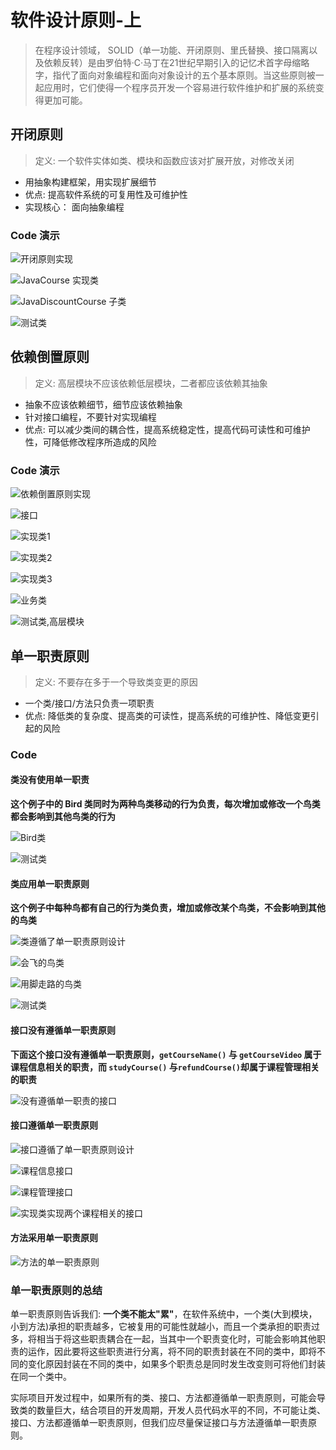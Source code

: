 # 软件设计原则-上

> 在程序设计领域， SOLID（单一功能、开闭原则、里氏替换、接口隔离以及依赖反转）是由罗伯特·C·马丁在21世纪早期引入的记忆术首字母缩略字，指代了面向对象编程和面向对象设计的五个基本原则。当这些原则被一起应用时，它们使得一个程序员开发一个容易进行软件维护和扩展的系统变得更加可能。


<!-- more -->
## 开闭原则
> 定义: 一个软件实体如类、模块和函数应该对扩展开放，对修改关闭

- 用抽象构建框架，用实现扩展细节
- 优点: 提高软件系统的可复用性及可维护性
- 实现核心： 面向抽象编程

### Code 演示
![开闭原则实现](https://images.csthink.com/openclose.png)

![JavaCourse 实现类](https://images.csthink.com/cc.png)

![JavaDiscountCourse 子类](https://images.csthink.com/Carbonize%202019-04-16%20at%2009.52.32.png)

![测试类](https://images.csthink.com/Carbonize%202019-04-16%20at%2010.00.55.png)

## 依赖倒置原则

> 定义: 高层模块不应该依赖低层模块，二者都应该依赖其抽象

- 抽象不应该依赖细节，细节应该依赖抽象
- 针对接口编程，不要针对实现编程
- 优点: 可以减少类间的耦合性，提高系统稳定性，提高代码可读性和可维护性，可降低修改程序所造成的风险


### Code 演示

![依赖倒置原则实现](https://images.csthink.com/Package%20dependencyInversion.png)

![接口](https://images.csthink.com/Carbonize%202019-04-16%20at%2014.32.39.png)

![实现类1](https://images.csthink.com/Carbonize%202019-04-16%20at%2014.23.17.png)

![实现类2](https://images.csthink.com/Carbonize%202019-04-16%20at%2014.23.41.png)

![实现类3](https://images.csthink.com/Carbonize%202019-04-16%20at%2014.24.08.png)

![业务类](https://images.csthink.com/Carbonize%202019-04-16%20at%2014.26.00.png)

![测试类,高层模块](https://images.csthink.com/Carbonize%202019-04-16%20at%2014.26.30.png)

## 单一职责原则
> 定义: 不要存在多于一个导致类变更的原因

- 一个类/接口/方法只负责一项职责
- 优点: 降低类的复杂度、提高类的可读性，提高系统的可维护性、降低变更引起的风险

### Code
#### 类没有使用单一职责

**这个例子中的 Bird 类同时为两种鸟类移动的行为负责，每次增加或修改一个鸟类都会影响到其他鸟类的行为**

![Bird类](https://images.csthink.com/Carbonize%202019-04-16%20at%2015.02.55.png)

![测试类](https://images.csthink.com/Carbonize%202019-04-16%20at%2015.04.27.png)


#### 类应用单一职责原则

**这个例子中每种鸟都有自己的行为类负责，增加或修改某个鸟类，不会影响到其他的鸟类**

![类遵循了单一职责原则设计](https://images.csthink.com/Package%20singleresponsibility.png)


![会飞的鸟类](https://images.csthink.com/Carbonize%202019-04-16%20at%2015.05.06.png)

![用脚走路的鸟类](https://images.csthink.com/Carbonize%202019-04-16%20at%2015.05.41.png)

![测试类](https://images.csthink.com/Carbonize%202019-04-16%20at%2015.06.17.png)

#### 接口没有遵循单一职责原则
**下面这个接口没有遵循单一职责原则，`getCourseName()` 与 `getCourseVideo` 属于课程信息相关的职责，而 `studyCourse()` 与`refundCourse()`却属于课程管理相关的职责**

![没有遵循单一职责的接口](https://images.csthink.com/Carbonize%202019-04-16%20at%2015.10.58.png)

#### 接口遵循单一职责原则

![接口遵循了单一职责原则设计](https://images.csthink.com/Package%20singleresponsibility.png)

![课程信息接口](https://images.csthink.com/Carbonize%202019-04-16%20at%2015.14.22.png)

![课程管理接口](https://images.csthink.com/Carbonize%202019-04-16%20at%2015.14.44.png)

![实现类实现两个课程相关的接口](https://images.csthink.com/Carbonize%202019-04-16%20at%2015.15.29.png)

#### 方法采用单一职责原则

![方法的单一职责原则](https://images.csthink.com/Carbonize%202019-04-16%20at%2015.22.11.png)


### 单一职责原则的总结
单一职责原则告诉我们: **一个类不能太"累"**，在软件系统中，一个类(大到模块，小到方法)承担的职责越多，它被复用的可能性就越小，而且一个类承担的职责过多，将相当于将这些职责耦合在一起，当其中一个职责变化时，可能会影响其他职责的运作，因此要将这些职责进行分离，将不同的职责封装在不同的类中，即将不同的变化原因封装在不同的类中，如果多个职责总是同时发生改变则可将他们封装在同一个类中。

实际项目开发过程中，如果所有的类、接口、方法都遵循单一职责原则，可能会导致类的数量巨大，结合项目的开发周期，开发人员代码水平的不同，不可能让类、接口、方法都遵循单一职责原则，但我们应尽量保证接口与方法遵循单一职责原则。

